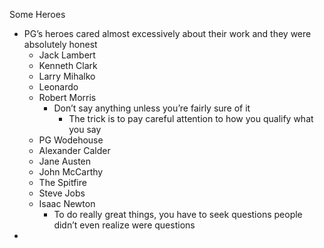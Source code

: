 Some Heroes

- PG’s heroes cared almost excessively about their work and they were absolutely honest
	- Jack Lambert
	- Kenneth Clark
	- Larry Mihalko
	- Leonardo
	- Robert Morris
		- Don’t say anything unless you’re fairly sure of it
			- The trick is to pay careful attention to how you qualify what you say
	- PG Wodehouse
	- Alexander Calder
	- Jane Austen
	- John McCarthy
	- The Spitfire
	- Steve Jobs
	- Isaac Newton
		- To do really great things, you have to seek questions people didn’t even realize were questions
- 


